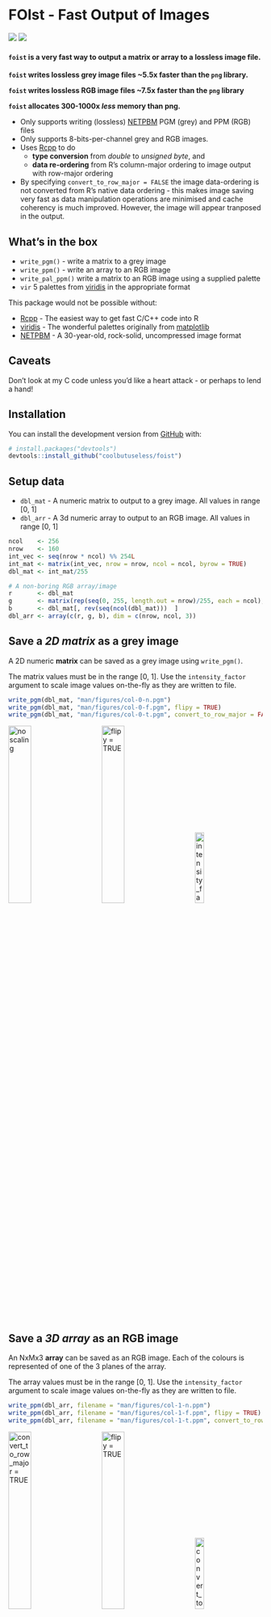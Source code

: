 
<!-- README.md is generated from README.Rmd. Please edit that file -->

# FOIst - Fast Output of Images

<!-- badges: start -->

![](https://img.shields.io/badge/Status-alpha-orange.svg)
![](https://img.shields.io/badge/Version-0.1.1-blue.svg)
<!-- badges: end -->

#### `foist` is a very fast way to output a matrix or array to a lossless image file.

**`foist` writes lossless grey image files \~5.5x faster than the `png`
library.**

**`foist` writes lossless RGB image files \~7.5x faster than the `png`
library**

**`foist` allocates 300-1000x *less* memory than png.**

  - Only supports writing (lossless)
    [NETPBM](http://netpbm.sourceforge.net/) PGM (grey) and PPM (RGB)
    files
  - Only supports 8-bits-per-channel grey and RGB images.
  - Uses [Rcpp](https://cran.r-project.org/package=Rcpp) to do
      - **type conversion** from *double* to *unsigned byte*, and
      - **data re-ordering** from R’s column-major ordering to image
        output with row-major ordering
  - By specifying `convert_to_row_major = FALSE` the image data-ordering
    is not converted from R’s native data ordering - this makes image
    saving very fast as data manipulation operations are minimised and
    cache coherency is much improved. However, the image will appear
    tranposed in the output.

## What’s in the box

  - `write_pgm()` - write a matrix to a grey image
  - `write_ppm()` - write an array to an RGB image
  - `write_pal_ppm()` write a matrix to an RGB image using a supplied
    palette
  - `vir` 5 palettes from
    [viridis](https://cran.r-project.org/package=viridis) in the
    appropriate format

This package would not be possible without:

  - [Rcpp](https://cran.r-project.org/package=Rcpp) - The easiest way to
    get fast C/C++ code into R
  - [viridis](https://cran.r-project.org/package=viridis) - The
    wonderful palettes originally from
    [matplotlib](http://matplotlib.org)
  - [NETPBM](http://netpbm.sourceforge.net) - A 30-year-old, rock-solid,
    uncompressed image format

## Caveats

Don’t look at my C code unless you’d like a heart attack - or perhaps to
lend a hand\!

## Installation

You can install the development version from
[GitHub](https://github.com/coolbutuseless/foist) with:

``` r
# install.packages("devtools")
devtools::install_github("coolbutuseless/foist")
```

## Setup data

  - `dbl_mat` - A numeric matrix to output to a grey image. All values
    in range \[0, 1\]
  - `dbl_arr` - A 3d numeric array to output to an RGB image. All values
    in range \[0, 1\]

<!-- end list -->

``` r
ncol    <- 256
nrow    <- 160
int_vec <- seq(nrow * ncol) %% 254L
int_mat <- matrix(int_vec, nrow = nrow, ncol = ncol, byrow = TRUE)
dbl_mat <- int_mat/255

# A non-boring RGB array/image
r       <- dbl_mat
g       <- matrix(rep(seq(0, 255, length.out = nrow)/255, each = ncol), nrow, ncol, byrow = TRUE)
b       <- dbl_mat[, rev(seq(ncol(dbl_mat)))  ]
dbl_arr <- array(c(r, g, b), dim = c(nrow, ncol, 3))
```

## Save a *2D matrix* as a grey image

A 2D numeric **matrix** can be saved as a grey image using
`write_pgm()`.

The matrix values must be in the range \[0, 1\]. Use the
`intensity_factor` argument to scale image values on-the-fly as they are
written to file.

``` r
write_pgm(dbl_mat, "man/figures/col-0-n.pgm")
write_pgm(dbl_mat, "man/figures/col-0-f.pgm", flipy = TRUE)
write_pgm(dbl_mat, "man/figures/col-0-t.pgm", convert_to_row_major = FALSE)
```

<div>

<img src = "man/figures/col-convert-0-n.png"  width = "30%" title = "no scaling">
<img src = "man/figures/col-convert-0-f.png"  width = "30%" title = "flipy = TRUE"            style = "margin-left: 30px;">
<img src = "man/figures/col-convert-0-t.png"  width = "19%" title = "intensity_factor = 0.5"  style = "margin-left: 30px;">

</div>

## Save a *3D array* as an RGB image

An NxMx3 **array** can be saved as an RGB image. Each of the colours is
represented of one of the 3 planes of the array.

The array values must be in the range \[0, 1\]. Use the
`intensity_factor` argument to scale image values on-the-fly as they are
written to file.

``` r
write_ppm(dbl_arr, filename = "man/figures/col-1-n.ppm")
write_ppm(dbl_arr, filename = "man/figures/col-1-f.ppm", flipy = TRUE)
write_ppm(dbl_arr, filename = "man/figures/col-1-t.ppm", convert_to_row_major = FALSE)
```

<div>

<img src = "man/figures/col-convert-1-n.png"  width = "30%" title = "convert_to_row_major = TRUE">
<img src = "man/figures/col-convert-1-f.png"  width = "30%" title = "flipy = TRUE"                  style = "margin-left: 30px;">
<img src = "man/figures/col-convert-1-t.png"  width = "19%" title = "convert_to_row_major = FALSE"  style = "margin-left: 30px;">

</div>

## Save a *matrix* to an RGB image using a palette lookup

Using `write_pal_ppm()`, `foist` can write a grey image as an RGB image
by using each grey pixel value to lookup an RGB colour in a given
palette.

A palette must be an integer matrix with dimensions 256 x 3 and values
in the range \[0, 255\].

The matrix values must be in the range \[0, 1\]. Use the
`intensity_factor` argument to scale image values on-the-fly as they are
written to file.

`foist` includes the 5 palettes from
[viridis](https://cran.r-project.org/package=viridis) as `vir$magma`
etc.

``` r
foist::write_pgm    (dbl_mat,                           "man/figures/col-0.pgm")
foist::write_pal_ppm(dbl_mat, pal = foist::vir$magma  , "man/figures/col-3.ppm")
foist::write_pal_ppm(dbl_mat, pal = foist::vir$inferno, "man/figures/col-4.ppm")
foist::write_pal_ppm(dbl_mat, pal = foist::vir$plasma , "man/figures/col-5.ppm")
foist::write_pal_ppm(dbl_mat, pal = foist::vir$viridis, "man/figures/col-6.ppm")
foist::write_pal_ppm(dbl_mat, pal = foist::vir$cividis, "man/figures/col-7.ppm")
```

<div>

<img src = "man/figures/col-convert-0.png" width = "30%" title = "grey">
<img src = "man/figures/col-convert-3.png" width = "30%" title = "magma">
<img src = "man/figures/col-convert-4.png" width = "30%" title = "inferno">
<img src = "man/figures/col-convert-5.png" width = "30%" title = "plasma">
<img src = "man/figures/col-convert-6.png" width = "30%" title = "viridis">
<img src = "man/figures/col-convert-7.png" width = "30%" title = "cividis">

</div>

## Benchmark: Saving a matrix as a grey image

The following benchmark compares:

  - `foist::write_pgm()` in both row-major and column-major ordering
      - by **not** converting to row-major ordering the data is written
        in the same order it is stored in R. By minimizing this data
        manipulation some significant speedups are achieved.
  - `png::writePNG()`
  - `jpeg::writeJPEG()` - I’m not actually interested in lossy output,
    but it is interesting to note just how fast the jpeg library is.

<!-- end list -->

``` r
tmp <- tempfile()

res <- bench::mark(
  `foist::write_pgm()`                    = foist::write_pgm(dbl_mat, tmp),
  `foist::write_pgm(column-major)`        = foist::write_pgm(dbl_mat, tmp, convert_to_row_major = FALSE),
  `foist::write_pgm(column-major, flipy)` = foist::write_pgm(dbl_mat, tmp, convert_to_row_major = FALSE, flipy = TRUE),
  `png::writePNG()`                       = png::writePNG   (dbl_mat, tmp),
  `jpeg::writeJPEG`                       = jpeg::writeJPEG (dbl_mat, tmp),
  min_time = 2, check = FALSE
)
```

| expression                             |     min |    mean |  median | itr/sec | mem\_alloc |
| :------------------------------------- | ------: | ------: | ------: | ------: | ---------: |
| foist::write\_pgm()                    |  3.09ms |  4.21ms |  3.92ms |     237 |     2.49KB |
| foist::write\_pgm(column-major)        |  2.19ms |  2.66ms |   2.5ms |     376 |     2.49KB |
| foist::write\_pgm(column-major, flipy) |  2.16ms |  2.72ms |  2.55ms |     368 |     2.49KB |
| png::writePNG()                        | 12.71ms | 14.72ms | 14.62ms |      68 |   673.21KB |
| jpeg::writeJPEG                        |  6.32ms |  7.94ms |  7.96ms |     126 |   663.55KB |

Benchmark results

<img src="man/figures/README-benchmark_grey-1.png" width="100%" />

## Benchmark: Saving an array as an RGB image

The following benchmark compares:

  - `foist::write_ppm()` in both row-major and column-major ordering
      - by **not** converting to row-major ordering the data is written
        in the same order it is stored in R. By minimizing this data
        manipulation some significant speedups are achieved.
  - `png::writePNG()`
  - `jpeg::writeJPEG()` - I’m not actually interested in lossy output,
    but it is interesting to note just how fast the jpeg library is.

<!-- end list -->

``` r
tmp <- tempfile()

res <- bench::mark(
  `foist::write_ppm()`                    = foist::write_ppm(dbl_arr, tmp),
  `foist::write_ppm(column-major)`        = foist::write_ppm(dbl_arr, tmp, convert_to_row_major = FALSE),
  `foist::write_ppm(column-major, flipy)` = foist::write_ppm(dbl_arr, tmp, convert_to_row_major = FALSE, flipy = TRUE),
  `png::writePNG()`                       = png::writePNG   (dbl_arr, tmp),
  `jpeg::writeJPEG`                       = jpeg::writeJPEG (dbl_arr, tmp),
  min_time = 2, check = FALSE
)
```

| expression                             |     min |    mean |  median | itr/sec | mem\_alloc |
| :------------------------------------- | ------: | ------: | ------: | ------: | ---------: |
| foist::write\_ppm()                    | 19.21ms | 22.09ms | 22.21ms |      45 |     2.49KB |
| foist::write\_ppm(column-major)        |  4.79ms |  6.29ms |  5.91ms |     159 |     2.49KB |
| foist::write\_ppm(column-major, flipy) |     5ms |  6.33ms |  5.91ms |     158 |     2.49KB |
| png::writePNG()                        | 46.91ms | 49.46ms | 49.19ms |      20 |     1.88MB |
| jpeg::writeJPEG                        | 26.99ms | 29.36ms | 29.38ms |      34 |     1.88MB |

Benchmark results

<img src="man/figures/README-benchmark_rgb-1.png" width="100%" />
